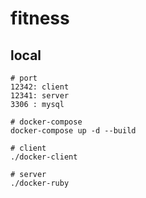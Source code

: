 # fitness

## local
```
# port
12342: client
12341: server
3306 : mysql

# docker-compose
docker-compose up -d --build

# client
./docker-client

# server
./docker-ruby
```